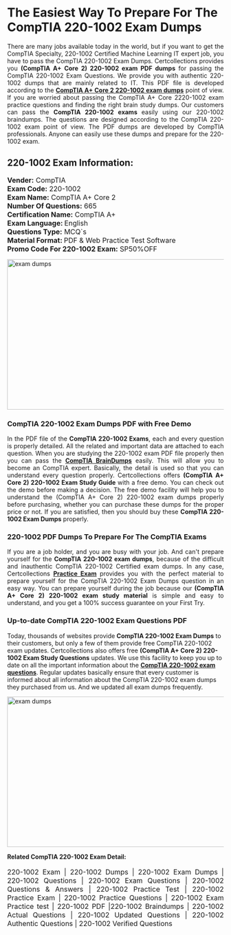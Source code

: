 <h1>The Easiest Way To Prepare For The CompTIA 220-1002 Exam Dumps</h1> <p style="text-align:justify">There are many jobs available today in the world, but if you want to get the CompTIA Specialty, 220-1002 Certified Machine Learning IT expert job, you have to pass the CompTIA 220-1002 Exam Dumps. Certcollections provides you <strong>(CompTIA A+ Core 2) 220-1002 exam PDF dumps</strong> for passing the CompTIA 220-1002 Exam Questions. We provide you with authentic 220-1002 dumps that are mainly related to IT. This PDF file is developed according to the <a href="https://www.certsofficial.com/comptia/220-1002-questions"><strong>CompTIA A+ Core 2 220-1002 exam dumps</strong></a> point of view. If you are worried about passing the CompTIA A+ Core 2220-1002 exam practice questions and finding the right brain study dumps. Our customers can pass the <strong>CompTIA 220-1002 exams </strong>easily using our 220-1002 braindumps. The questions are designed according to the CompTIA 220-1002 exam point of view. The PDF dumps are developed by CompTIA professionals. Anyone can easily use these dumps and prepare for the 220-1002 exam.</p> <h2><strong>220-1002 Exam Information:</strong></h2> <p><span style="font-size:16px"><strong>Vender:</strong> CompTIA<br /> <strong>Exam Code:</strong> 220-1002<br /> <strong>Exam Name:</strong> CompTIA A+ Core 2<br /> <strong>Number Of Questions:</strong> 665<br /> <strong>Certification Name:</strong> CompTIA A+<br /> <strong>Exam Language: </strong>English<br /> <strong>Questions Type:</strong> MCQ`s<br /> <strong>Material Format: </strong>PDF & Web Practice Test Software<br /> <strong>Promo Code For 220-1002 Exam:</strong> SP50%OFF</span></p> <p><a href="https://www.certsofficial.com/comptia/220-1002-questions" rel="no-follow"><img alt="exam dumps" src="https://www.certcollections.com/uploads/content/certsofficial.jpg" style="height:350px; width:750px" /></a></p> <h3><strong>CompTIA 220-1002 Exam Dumps PDF with Free Demo</strong></h3> <p style="text-align:justify">In the PDF file of the <strong>CompTIA 220-1002 Exams</strong>, each and every question is properly detailed. All the related and important data are attached to each question. When you are studying the 220-1002 exam PDF file properly then you can pass the <a href="https://www.certsofficial.com/comptia-dumps"><strong>CompTIA BrainDumps</strong></a> easily. This will allow you to become an CompTIA expert. Basically, the detail is used so that you can understand every question properly. Certcollections offers <strong>(CompTIA A+ Core 2) 220-1002 Exam Study Guide</strong> with a free demo. You can check out the demo before making a decision. The free demo facility will help you to understand the (CompTIA A+ Core 2) 220-1002 exam dumps properly before purchasing, whether you can purchase these dumps for the proper price or not. If you are satisfied, then you should buy these <strong>CompTIA 220-1002 Exam Dumps</strong> properly.</p> <h3><strong>220-1002 PDF Dumps To Prepare For The CompTIA Exams</strong></h3> <p style="text-align:justify">If you are a job holder, and you are busy with your job. And can't prepare yourself for the <strong>CompTIA 220-1002 exam dumps</strong>, because of the difficult and inauthentic CompTIA 220-1002 Certified exam dumps. In any case, Certcollections <strong><a href="https://www.certsofficial.com/">Practice Exam</a></strong> provides you with the perfect material to prepare yourself for the CompTIA 220-1002 Exam Dumps question in an easy way. You can prepare yourself during the job because our <strong>(CompTIA A+ Core 2) 220-1002 exam study material</strong> is simple and easy to understand, and you get a 100% success guarantee on your First Try.</p> <h3><strong>Up-to-date CompTIA 220-1002 Exam Questions PDF</strong></h3> <p>Today, thousands of websites provide <strong>CompTIA 220-1002 Exam Dumps</strong> to their customers, but only a few of them provide free CompTIA 220-1002 exam updates. Certcollections also offers free <strong>(CompTIA A+ Core 2) 220-1002 Exam Study Questions</strong> updates. We use this facility to keep you up to date on all the important information about the <a href="https://www.certsofficial.com/comptia/220-1002-questions"><strong>CompTIA 220-1002 exam questions</strong></a>. Regular updates basically ensure that every customer is informed about all information about the CompTIA 220-1002 exam dumps they purchased from us. And we updated all exam dumps frequently.</p> <p><a href="https://www.certsofficial.com/comptia/220-1002-questions"><img alt="exam dumps " src="https://www.certcollections.com/uploads/content/certsofficial2.jpg" style="height:350px; width:750px" /></a></p> <p style="text-align:justify"><span style="font-size:14px"><strong>Related CompTIA 220-1002 Exam Detail:</strong></span><br /> <br /> <span style="font-size:16px">220-1002 Exam | 220-1002 Dumps | 220-1002 Exam Dumps | 220-1002 Questions | 220-1002 Exam Questions | 220-1002 Questions & Answers | 220-1002 Practice Test | 220-1002 Practice Exam | 220-1002 Practice Questions | 220-1002 Exam Practice test | 220-1002 PDF |220-1002 Braindumps | 220-1002 Actual Questions | 220-1002 Updated Questions | 220-1002 Authentic Questions | 220-1002 Verified Questions</span></p>
